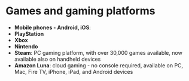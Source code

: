 # Games and gaming platforms

* **Mobile phones - Android, iOS**:
* **PlayStation**
* **Xbox**
* **Nintendo**
* **Steam**: PC gaming platform, with over 30,000 games available, now available also on handheld devices
* **Amazon Luna**: cloud gaming - no console required, available on PC, Mac, Fire TV, iPhone, iPad, and Android devices


